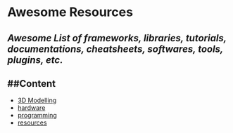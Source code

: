# Awesome Resources

## *Awesome List of frameworks, libraries, tutorials, documentations, cheatsheets, softwares, tools, plugins, etc.*

##Content
---

- [3D Modelling](./3D%20Modelling/README.md)
- [hardware](./hardware/README.md)
- [programming](./programming/)
- [resources](./resources/README.md)